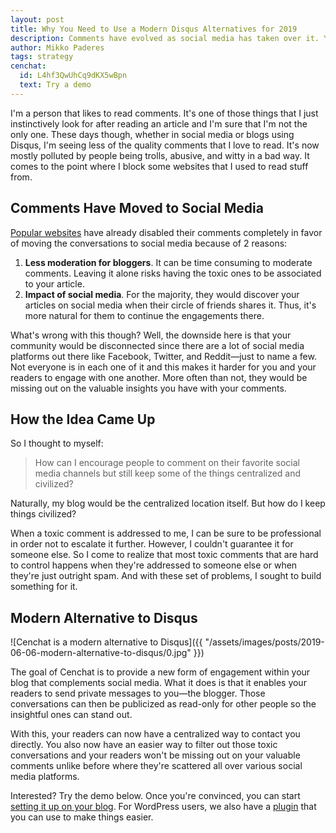 ```yaml
---
layout: post
title: Why You Need to Use a Modern Disqus Alternatives for 2019
description: Comments have evolved as social media has taken over it. Your blog should too. Here's a modern alternative to Disqus to help you do it.
author: Mikko Paderes
tags: strategy
cenchat:
  id: L4hf3QwUhCq9dKX5wBpn
  text: Try a demo
---
```


I'm a person that likes to read comments. It's one of those things that I just instinctively look for after reading an article and I'm sure that I'm not the only one. These days though, whether in social media or blogs using Disqus, I'm seeing less of the quality comments that I love to read. It's now mostly polluted by people being trolls, abusive, and witty in a bad way. It comes to the point where I block some websites that I used to read stuff from.
 
## Comments Have Moved to Social Media
 
[Popular websites](https://www.niemanlab.org/2015/09/what-happened-after-7-news-sites-got-rid-of-reader-comments/) have already disabled their comments completely in favor of moving the conversations to social media because of 2 reasons:
 
1. **Less moderation for bloggers**. It can be time consuming to moderate comments. Leaving it alone risks having the toxic ones to be associated to your article.
2. **Impact of social media**. For the majority, they would discover your articles on social media when their circle of friends shares it. Thus, it's more natural for them to continue the engagements there.
 
What's wrong with this though? Well, the downside here is that your community would be disconnected since there are a lot of social media platforms out there like Facebook, Twitter, and Reddit—just to name a few. Not everyone is in each one of it and this makes it harder for you and your readers to engage with one another. More often than not, they would be missing out on the valuable insights you have with your comments.
 
## How the Idea Came Up
 
So I thought to myself:
 
> How can I encourage people to comment on their favorite social media channels but still keep some of the things centralized and civilized?
 
Naturally, my blog would be the centralized location itself. But how do I keep things civilized?
 
When a toxic comment is addressed to me, I can be sure to be professional in order not to escalate it further. However, I couldn't guarantee it for someone else. So I come to realize that most toxic comments that are hard to control happens when they're addressed to someone else or when they're just outright spam. And with these set of problems, I sought to build something for it.
 
## Modern Alternative to Disqus

![Cenchat is a modern alternative to Disqus]({{ "/assets/images/posts/2019-06-06-modern-alternative-to-disqus/0.jpg" }})
 
The goal of Cenchat is to provide a new form of engagement within your blog that complements social media. What it does is that it enables your readers to send private messages to you—the blogger. Those conversations can then be publicized as read-only for other people so the insightful ones can stand out.
 
With this, your readers can now have a centralized way to contact you directly. You also now have an easier way to filter out those toxic conversations and your readers won't be missing out on your valuable comments unlike before where they're scattered all over various social media platforms.
 
Interested? Try the demo below. Once you're convinced, you can start [setting it up on your blog](https://cenchat.com/docs/setting-up-on-your-website). For WordPress users, we also have a [plugin](https://wordpress.org/plugins/cenchat-comments/) that you can use to make things easier.

